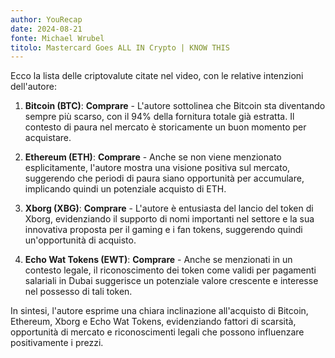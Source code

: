 ```yaml
---
author: YouRecap
date: 2024-08-21
fonte: Michael Wrubel
titolo: Mastercard Goes ALL IN Crypto | KNOW THIS
---
```


Ecco la lista delle criptovalute citate nel video, con le relative intenzioni dell'autore:

1. **Bitcoin (BTC)**: **Comprare** - L'autore sottolinea che Bitcoin sta diventando sempre più scarso, con il 94% della fornitura totale già estratta. Il contesto di paura nel mercato è storicamente un buon momento per acquistare.

2. **Ethereum (ETH)**: **Comprare** - Anche se non viene menzionato esplicitamente, l'autore mostra una visione positiva sul mercato, suggerendo che periodi di paura siano opportunità per accumulare, implicando quindi un potenziale acquisto di ETH.

3. **Xborg (XBG)**: **Comprare** - L'autore è entusiasta del lancio del token di Xborg, evidenziando il supporto di nomi importanti nel settore e la sua innovativa proposta per il gaming e i fan tokens, suggerendo quindi un'opportunità di acquisto.

4. **Echo Wat Tokens (EWT)**: **Comprare** - Anche se menzionati in un contesto legale, il riconoscimento dei token come validi per pagamenti salariali in Dubai suggerisce un potenziale valore crescente e interesse nel possesso di tali token.

In sintesi, l'autore esprime una chiara inclinazione all'acquisto di Bitcoin, Ethereum, Xborg e Echo Wat Tokens, evidenziando fattori di scarsità, opportunità di mercato e riconoscimenti legali che possono influenzare positivamente i prezzi.
